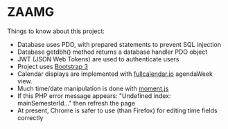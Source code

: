 # ZAAMG

Things to know about this project:
<ul>
<li>Database uses PDO, with prepared statements to prevent SQL injection</li>
<li>Database getdbh() method returns a database handler PDO object</li>
<li>JWT (JSON Web Tokens) are used to authenticate users </li>
<li>Project uses <a href='http://getbootstrap.com/getting-started/'>Bootstrap 3</a></li>
<li>Calendar displays are implemented with
<a href='https://fullcalendar.io/docs/views/Available_Views/'>
fullcalendar.io</a> agendaWeek view.</li>
<li>Much time/date manipulation is done with
<a href='http://momentjs.com/docs/'> moment.js</a></li>
<li>If this PHP error message appears: "Undefined index: mainSemesterId..." then refresh the page</li>
<li>At present, Chrome is safer to use (than Firefox) for editing time fields correctly</li>
</ul>
